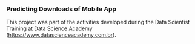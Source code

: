### Predicting Downloads of Mobile App 

This project was part of the activities developed during the Data Scientist Training at Data Science Academy (https://www.datascienceacademy.com.br).
